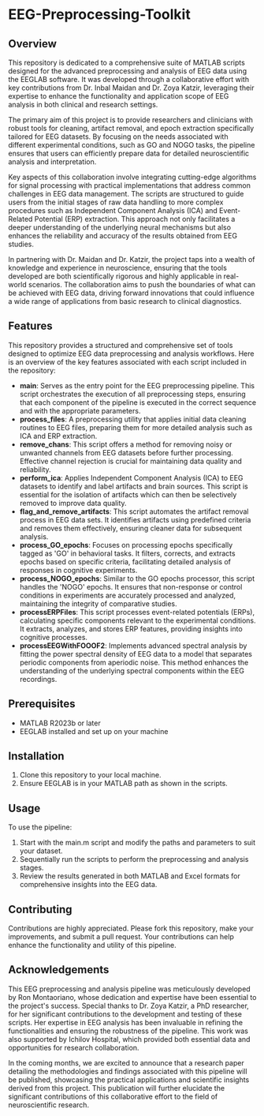 # EEG-Preprocessing-Toolkit

## Overview
This repository is dedicated to a comprehensive suite of MATLAB scripts designed for the advanced preprocessing and analysis of EEG data using the EEGLAB software. It was developed through a collaborative effort with key contributions from Dr. Inbal Maidan and Dr. Zoya Katzir, leveraging their expertise to enhance the functionality and application scope of EEG analysis in both clinical and research settings.

The primary aim of this project is to provide researchers and clinicians with robust tools for cleaning, artifact removal, and epoch extraction specifically tailored for EEG datasets. By focusing on the needs associated with different experimental conditions, such as GO and NOGO tasks, the pipeline ensures that users can efficiently prepare data for detailed neuroscientific analysis and interpretation.

Key aspects of this collaboration involve integrating cutting-edge algorithms for signal processing with practical implementations that address common challenges in EEG data management. The scripts are structured to guide users from the initial stages of raw data handling to more complex procedures such as Independent Component Analysis (ICA) and Event-Related Potential (ERP) extraction. This approach not only facilitates a deeper understanding of the underlying neural mechanisms but also enhances the reliability and accuracy of the results obtained from EEG studies.

In partnering with Dr. Maidan and Dr. Katzir, the project taps into a wealth of knowledge and experience in neuroscience, ensuring that the tools developed are both scientifically rigorous and highly applicable in real-world scenarios. The collaboration aims to push the boundaries of what can be achieved with EEG data, driving forward innovations that could influence a wide range of applications from basic research to clinical diagnostics.

## Features
This repository provides a structured and comprehensive set of tools designed to optimize EEG data preprocessing and analysis workflows. Here is an overview of the key features associated with each script included in the repository:
- **main**: Serves as the entry point for the EEG preprocessing pipeline. This script orchestrates the execution of all preprocessing steps, ensuring that each component of the pipeline is executed in the correct sequence and with the appropriate parameters.
- **process_files**: A preprocessing utility that applies initial data cleaning routines to EEG files, preparing them for more detailed analysis such as ICA and ERP extraction.
- **remove_chans**: This script offers a method for removing noisy or unwanted channels from EEG datasets before further processing. Effective channel rejection is crucial for maintaining data quality and reliability.
- **perform_ica**: Applies Independent Component Analysis (ICA) to EEG datasets to identify and label artifacts and brain sources. This script is essential for the isolation of artifacts which can then be selectively removed to improve data quality.
- **flag_and_remove_artifacts**: This script automates the artifact removal process in EEG data sets. It identifies artifacts using predefined criteria and removes them effectively, ensuring cleaner data for subsequent analysis.
- **process_GO_epochs**: Focuses on processing epochs specifically tagged as 'GO' in behavioral tasks. It filters, corrects, and extracts epochs based on specific criteria, facilitating detailed analysis of responses in cognitive experiments.
- **process_NOGO_epochs**: Similar to the GO epochs processor, this script handles the 'NOGO' epochs. It ensures that non-response or control conditions in experiments are accurately processed and analyzed, maintaining the integrity of comparative studies.
- **processERPFiles**: This script processes event-related potentials (ERPs), calculating specific components relevant to the experimental conditions. It extracts, analyzes, and stores ERP features, providing insights into cognitive processes.
- **processEEGWithFOOOF2**: Implements advanced spectral analysis by fitting the power spectral density of EEG data to a model that separates periodic components from aperiodic noise. This method enhances the understanding of the underlying spectral components within the EEG recordings.

## Prerequisites
- MATLAB R2023b or later
- EEGLAB installed and set up on your machine

## Installation
1. Clone this repository to your local machine.
2. Ensure EEGLAB is in your MATLAB path as shown in the scripts.

## Usage
To use the pipeline:
1. Start with the main.m script and modify the paths and parameters to suit your dataset.
2. Sequentially run the scripts to perform the preprocessing and analysis stages.
3. Review the results generated in both MATLAB and Excel formats for comprehensive insights into the EEG data.

## Contributing
Contributions are highly appreciated. Please fork this repository, make your improvements, and submit a pull request. Your contributions can help enhance the functionality and utility of this pipeline.


## Acknowledgements
This EEG preprocessing and analysis pipeline was meticulously developed by Ron Montaoriano, whose dedication and expertise have been essential to the project's success. Special thanks to Dr. Zoya Katzir, a PhD researcher, for her significant contributions to the development and testing of these scripts. Her expertise in EEG analysis has been invaluable in refining the functionalities and ensuring the robustness of the pipeline. This work was also supported by Ichilov Hospital, which provided both essential data and opportunities for research collaboration.

In the coming months, we are excited to announce that a research paper detailing the methodologies and findings associated with this pipeline will be published, showcasing the practical applications and scientific insights derived from this project. This publication will further elucidate the significant contributions of this collaborative effort to the field of neuroscientific research.
